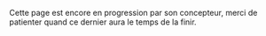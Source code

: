 Cette page est encore en progression par son concepteur, merci de patienter quand ce dernier aura le temps de la finir.
